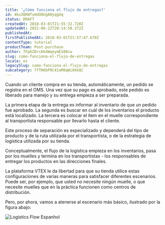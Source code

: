 ```yaml
---
title: '¿Cómo funciona el flujo de entregas?'
id: 4ku3QKWfxmUO8UgA0yqgUq
status: DRAFT
createdAt: 2018-03-01T21:55:32.720Z
updatedAt: 2022-06-22T20:14:50.372Z
publishedAt: 
firstPublishedAt: 2018-03-01T21:57:47.670Z
contentType: tutorial
productTeam: Post-purchase
author: 7FpKZ0rc6k4WqeymES80cw
slug: como-funciona-el-flujo-de-entregas
locale: es
legacySlug: como-funciona-el-flujo-de-entregas
subcategory: 7fTH6bP0C4IaM8qWi0kkQC
---
```


Cuando un cliente compra en su tienda, automáticamente, un pedido se registra en el OMS. Una vez que su pago es aprobado, este pedido es liberado para manejo y su entrega empieza a ser preparada.

La primera etapa de la entrega es informar al inventario de que un pedido fue aprobado. La segunda es buscar en cuál de los inventarios el producto está localizado. La tercera es colocar el ítem en el muelle correspondiente al transportista responsable por llevarlo hasta el cliente.

Este proceso de separación es especializado y dependerá del tipo de producto y de la ruta utilizada por el transportista, o de la estrategia de logística utilizada por su tienda.

Conceptualmente, el flujo de la logística empieza en los inventarios, pasa por los muelles y termina en los transportistas - los responsables de entregar los productos en las direcciones finales.

La plataforma VTEX le da libertad para que su tienda utilice estas configuraciones de varias maneras para satisfacer diferentes escenarios. Puede ser, por ejemplo, que usted no necesite ningún muelle, o que necesite muelles que en la práctica funcionen como centros de distribución.

Pero, por ahora, vamos a atenerse al escenario más básico, ilustrado por la figura abajo:

![Logistics Flow Espanhol](//images.ctfassets.net/alneenqid6w5/586A760DbOKiaeSiuO0wW0/09da81662ed4e1865d8f8c7cab9da054/Component__21_.png)
